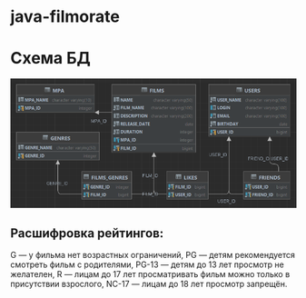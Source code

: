 # java-filmorate
# Схема БД
![img.png](schema.png)
## Расшифровка рейтингов:
G — у фильма нет возрастных ограничений,
PG — детям рекомендуется смотреть фильм с родителями,
PG-13 — детям до 13 лет просмотр не желателен,
R — лицам до 17 лет просматривать фильм можно только в присутствии взрослого,
NC-17 — лицам до 18 лет просмотр запрещён.